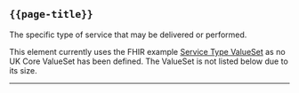 ## <code>{{page-title}}</code>

The specific type of service that may be delivered or performed.

This element currently uses the FHIR example <a href="https://simplifier.net/packages/hl7.fhir.r4.core/4.0.1/files/79911">Service Type ValueSet</a> as no UK Core ValueSet has been defined. The ValueSet is not listed below due to its size.

---
